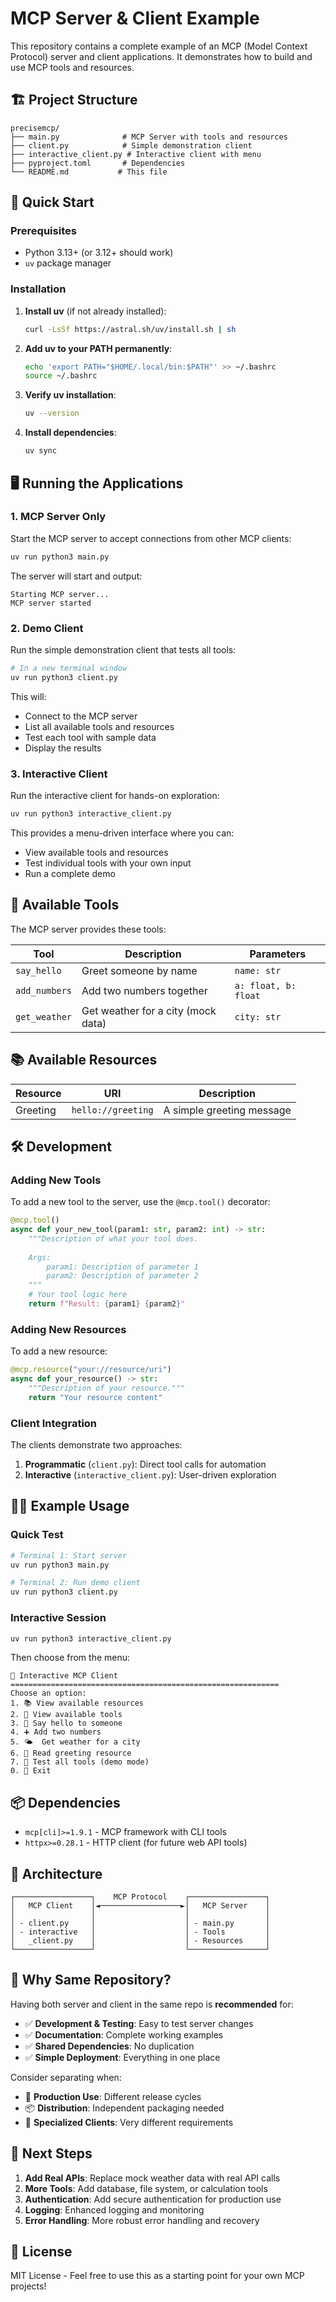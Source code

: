 # MCP Server & Client Example

This repository contains a complete example of an MCP (Model Context Protocol) server and client applications. It demonstrates how to build and use MCP tools and resources.

## 🏗️ Project Structure

```
precisemcp/
├── main.py              # MCP Server with tools and resources
├── client.py            # Simple demonstration client
├── interactive_client.py # Interactive client with menu
├── pyproject.toml       # Dependencies
└── README.md           # This file
```

## 🚀 Quick Start

### Prerequisites

- Python 3.13+ (or 3.12+ should work)
- `uv` package manager

### Installation

1. **Install uv** (if not already installed):
   ```bash
   curl -LsSf https://astral.sh/uv/install.sh | sh
   ```

2. **Add uv to your PATH permanently**:
   ```bash
   echo 'export PATH="$HOME/.local/bin:$PATH"' >> ~/.bashrc
   source ~/.bashrc
   ```

3. **Verify uv installation**:
   ```bash
   uv --version
   ```

4. **Install dependencies**:
   ```bash
   uv sync
   ```

## 🖥️ Running the Applications

### 1. MCP Server Only

Start the MCP server to accept connections from other MCP clients:

```bash
uv run python3 main.py
```

The server will start and output:
```
Starting MCP server...
MCP server started
```

### 2. Demo Client

Run the simple demonstration client that tests all tools:

```bash
# In a new terminal window
uv run python3 client.py
```

This will:
- Connect to the MCP server
- List all available tools and resources
- Test each tool with sample data
- Display the results

### 3. Interactive Client

Run the interactive client for hands-on exploration:

```bash
uv run python3 interactive_client.py
```

This provides a menu-driven interface where you can:
- View available tools and resources
- Test individual tools with your own input
- Run a complete demo

## 🔧 Available Tools

The MCP server provides these tools:

| Tool | Description | Parameters |
|------|-------------|------------|
| `say_hello` | Greet someone by name | `name: str` |
| `add_numbers` | Add two numbers together | `a: float, b: float` |
| `get_weather` | Get weather for a city (mock data) | `city: str` |

## 📚 Available Resources

| Resource | URI | Description |
|----------|-----|-------------|
| Greeting | `hello://greeting` | A simple greeting message |

## 🛠️ Development

### Adding New Tools

To add a new tool to the server, use the `@mcp.tool()` decorator:

```python
@mcp.tool()
async def your_new_tool(param1: str, param2: int) -> str:
    """Description of what your tool does.
    
    Args:
        param1: Description of parameter 1
        param2: Description of parameter 2
    """
    # Your tool logic here
    return f"Result: {param1} {param2}"
```

### Adding New Resources

To add a new resource:

```python
@mcp.resource("your://resource/uri")
async def your_resource() -> str:
    """Description of your resource."""
    return "Your resource content"
```

### Client Integration

The clients demonstrate two approaches:

1. **Programmatic** (`client.py`): Direct tool calls for automation
2. **Interactive** (`interactive_client.py`): User-driven exploration

## 🏃‍♂️ Example Usage

### Quick Test
```bash
# Terminal 1: Start server
uv run python3 main.py

# Terminal 2: Run demo client
uv run python3 client.py
```

### Interactive Session
```bash
uv run python3 interactive_client.py
```

Then choose from the menu:
```
🚀 Interactive MCP Client
============================================================
Choose an option:
1. 📚 View available resources
2. 🔧 View available tools
3. 👋 Say hello to someone
4. ➕ Add two numbers
5. 🌤️  Get weather for a city
6. 📖 Read greeting resource
7. 🎯 Test all tools (demo mode)
0. 🚪 Exit
```

## 📦 Dependencies

- `mcp[cli]>=1.9.1` - MCP framework with CLI tools
- `httpx>=0.28.1` - HTTP client (for future web API tools)

## 🤝 Architecture

```
┌─────────────────┐    MCP Protocol    ┌─────────────────┐
│   MCP Client    │◄──────────────────►│   MCP Server    │
│                 │                    │                 │
│ - client.py     │                    │ - main.py       │
│ - interactive   │                    │ - Tools         │
│   _client.py    │                    │ - Resources     │
└─────────────────┘                    └─────────────────┘
```

## 🤔 Why Same Repository?

Having both server and client in the same repo is **recommended** for:

- ✅ **Development & Testing**: Easy to test server changes
- ✅ **Documentation**: Complete working examples
- ✅ **Shared Dependencies**: No duplication
- ✅ **Simple Deployment**: Everything in one place

Consider separating when:
- 🔄 **Production Use**: Different release cycles
- 📦 **Distribution**: Independent packaging needed
- 🎯 **Specialized Clients**: Very different requirements

## 🚀 Next Steps

1. **Add Real APIs**: Replace mock weather data with real API calls
2. **More Tools**: Add database, file system, or calculation tools
3. **Authentication**: Add secure authentication for production use
4. **Logging**: Enhanced logging and monitoring
5. **Error Handling**: More robust error handling and recovery

## 📝 License

MIT License - Feel free to use this as a starting point for your own MCP projects!
